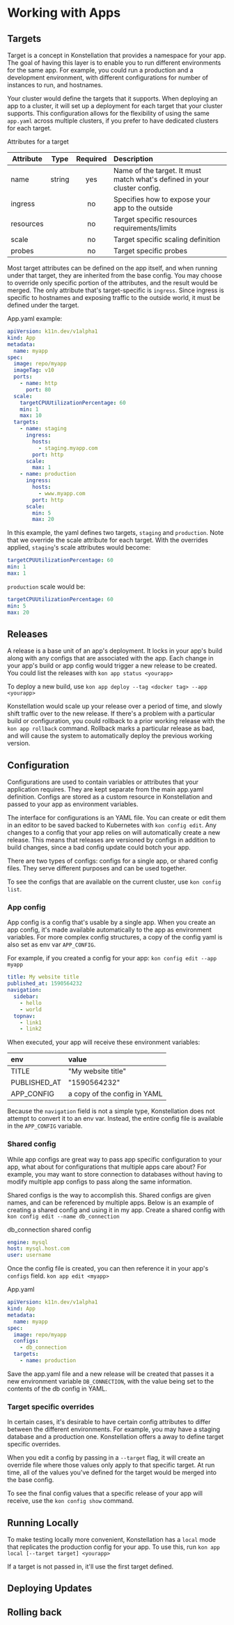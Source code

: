 # Working with Apps

## Targets

Target is a concept in Konstellation that provides a namespace for your app. The goal of having this layer is to enable you to run different environments for the same app. For example, you could run a production and a development environment, with different configurations for number of instances to run, and hostnames.

Your cluster would define the targets that it supports. When deploying an app to a cluster, it will set up a deployment for each target that your cluster supports. This configuration allows for the flexibility of using the same `app.yaml` across multiple clusters, if you prefer to have dedicated clusters for each target.

Attributes for a target

| Attribute | Type              | Required | Description             |
| --------- | ----------------- |:--------:|:----------------------- |
| name      | string            | yes      | Name of the target. It must match what's defined in your cluster config. |
| ingress   |                   | no       | Specifies how to expose your app to the outside |
| resources |                   | no       | Target specific resources requirements/limits   |
| scale     |                   | no       | Target specific scaling definition              |
| probes    |                   | no       | Target specific probes |

Most target attributes can be defined on the app itself, and when running under that target, they are inherited from the base config. You may choose to override only specific portion of the attributes, and the result would be merged. The only attribute that's target-specific is `ingress`. Since ingress is specific to hostnames and exposing traffic to the outside world, it must be defined under the target.

App.yaml example:

```yaml
apiVersion: k11n.dev/v1alpha1
kind: App
metadata:
  name: myapp
spec:
  image: repo/myapp
  imageTag: v10
  ports:
    - name: http
      port: 80
  scale:
    targetCPUUtilizationPercentage: 60
    min: 1
    max: 10
  targets:
    - name: staging
      ingress:
        hosts:
          - staging.myapp.com
        port: http
      scale:
        max: 1
    - name: production
      ingress:
        hosts:
          - www.myapp.com
        port: http
      scale:
        min: 5
        max: 20
```

In this example, the yaml defines two targets, `staging` and `production`. Note that we override the scale attribute for each target. With the overrides applied, `staging`'s scale attributes would become:

```yaml
targetCPUUtilizationPercentage: 60
min: 1
max: 1
```

`production` scale would be:

```yaml
targetCPUUtilizationPercentage: 60
min: 5
max: 20
```

## Releases

A release is a base unit of an app's deployment. It locks in your app's build along with any configs that are associated with the app. Each change in your app's build or app config would trigger a new release to be created. You could list the releases with `kon app status <yourapp>`

To deploy a new build, use `kon app deploy --tag <docker tag> --app <yourapp>`

Konstellation would scale up your release over a period of time, and slowly shift traffic over to the new release. If there's a problem with a particular build or configuration, you could rollback to a prior working release with the `kon app rollback` command. Rollback marks a particular release as bad, and will cause the system to automatically deploy the previous working version.

## Configuration

Configurations are used to contain variables or attributes that your application requires. They are kept separate from the main app.yaml definition. Configs are stored as a custom resource in Konstellation and passed to your app as environment variables.

The interface for configurations is an YAML file. You can create or edit them in an editor to be saved backed to Kubernetes with `kon config edit`. Any changes to a config that your app relies on will automatically create a new release. This means that releases are versioned by configs in addition to build changes, since a bad config update could botch your app.

There are two types of configs: configs for a single app, or shared config files. They serve different purposes and can be used together.

To see the configs that are available on the current cluster, use `kon config list`.

### App config

App config is a config that's usable by a single app. When you create an app config, it's made available automatically to the app as environment variables. For more complex config structures, a copy of the config yaml is also set as env var `APP_CONFIG`.

For example, if you created a config for your app: `kon config edit --app myapp`

```yaml
title: My website title
published_at: 1590564232
navigation:
  sidebar:
    - hello
    - world
  topnav:
    - link1
    - link2
```

When executed, your app will receive these environment variables:

| env          | value              |
|:------------ |:------------------ |
| TITLE        | "My website title" |
| PUBLISHED_AT | "1590564232"       |
| APP_CONFIG   | a copy of the config in YAML |

Because the `navigation` field is not a simple type, Konstellation does not attempt to convert it to an env var. Instead, the entire config file is available in the `APP_CONFIG` variable.

### Shared config

While app configs are great way to pass app specific configuration to your app, what about for configurations that multiple apps care about? For example, you may want to store connection to databases without having to modify multiple app configs to pass along the same information.

Shared configs is the way to accomplish this. Shared configs are given names, and can be referenced by multiple apps. Below is an example of creating a shared config and using it in my app. Create a shared config with `kon config edit --name db_connection`

db_connection shared config

```yaml
engine: mysql
host: mysql.host.com
user: username
```

Once the config file is created, you can then reference it in your app's `configs` field. `kon app edit <myapp>`

App.yaml

```yaml
apiVersion: k11n.dev/v1alpha1
kind: App
metadata:
  name: myapp
spec:
  image: repo/myapp
  configs:
    - db_connection
  targets:
    - name: production
```

Save the app.yaml file and a new release will be created that passes it a new environment variable `DB_CONNECTION`, with the value being set to the contents of the db config in YAML.

### Target specific overrides

In certain cases, it's desirable to have certain config attributes to differ between the different environments. For example, you may have a staging database and a production one. Konstellation offers a away to define target specific overrides.

When you edit a config by passing in a `--target` flag, it will create an override file where those values only apply to that specific target. At run time, all of the values you've defined for the target would be merged into the base config.

To see the final config values that a specific release of your app will receive, use the `kon config show` command.

## Running Locally

To make testing locally more convenient, Konstellation has a `local` mode that replicates the production config for your app. To use this, run `kon app local [--target target] <yourapp>`

If a target is not passed in, it'll use the first target defined.

## Deploying Updates

## Rolling back

